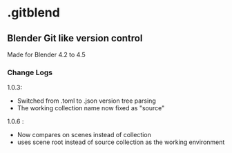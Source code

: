 # .gitblend
## Blender Git like version control
Made for Blender 4.2 to 4.5

### Change Logs
1.0.3:
- Switched from .toml to .json version tree parsing
- The working collection name now fixed as "source"

1.0.6 :
- Now compares on scenes instead of collection
- uses scene root instead of source collection as the working environment
